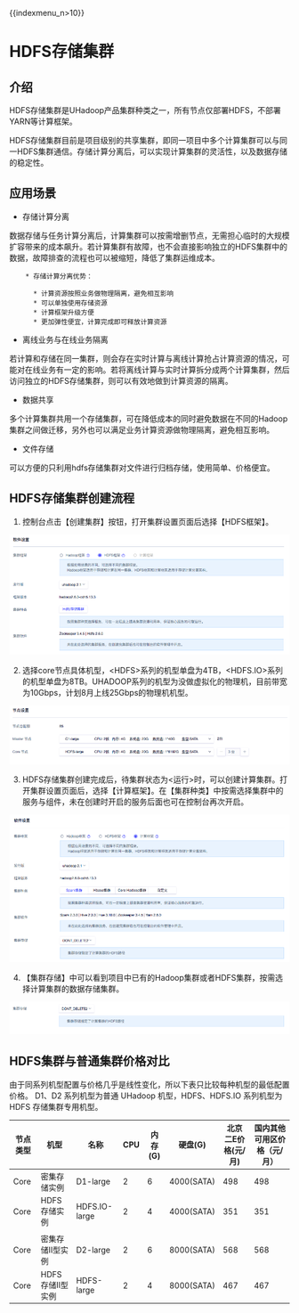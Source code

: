 {{indexmenu_n>10}}

# HDFS存储集群

## 介绍

HDFS存储集群是UHadoop产品集群种类之一，所有节点仅部署HDFS，不部署YARN等计算框架。

HDFS存储集群目前是项目级别的共享集群，即同一项目中多个计算集群可以与同一HDFS集群通信。存储计算分离后，可以实现计算集群的灵活性，以及数据存储的稳定性。

## 应用场景

  - 存储计算分离

数据存储与任务计算分离后，计算集群可以按需增删节点，无需担心临时的大规模扩容带来的成本飙升。若计算集群有故障，也不会直接影响独立的HDFS集群中的数据，故障排查的流程也可以被缩短，降低了集群运维成本。

``` 
    * 存储计算分离优势：
```

``` 
      * 计算资源按照业务做物理隔离，避免相互影响
      * 可以单独使用存储资源
      * 计算框架升级方便
      * 更加弹性便宜，计算完成即可释放计算资源
```

  - 离线业务与在线业务隔离

若计算和存储在同一集群，则会存在实时计算与离线计算抢占计算资源的情况，可能对在线业务有一定的影响。若将离线计算与实时计算拆分成两个计算集群，然后访问独立的HDFS存储集群，则可以有效地做到计算资源的隔离。

  - 数据共享

多个计算集群共用一个存储集群，可在降低成本的同时避免数据在不同的Hadoop集群之间做迁移，另外也可以满足业务计算资源做物理隔离，避免相互影响。

  - 文件存储

可以方便的只利用hdfs存储集群对文件进行归档存储，使用简单、价格便宜。

## HDFS存储集群创建流程

 1. 控制台点击【创建集群】按钮，打开集群设置页面后选择【HDFS框架】。

![](/images/屏幕快照_2019-06-11_下午4.09.56.png)

 2. 选择core节点具体机型，\<HDFS\>系列的机型单盘为4TB，\<HDFS.IO\>系列的机型单盘为8TB。UHADOOP系列的机型为没做虚拟化的物理机，目前带宽为10Gbps，计划8月上线25Gbps的物理机机型。

![](/images/hdfs-节点机型.png)

 3. HDFS存储集群创建完成后，待集群状态为\<运行\>时，可以创建计算集群。打开集群设置页面后，选择【计算框架】。在【集群种类】中按需选择集群中的服务与组件，未在创建时开启的服务后面也可在控制台再次开启。

![](/images/hdfs-计算框架.png)

 4. 【集群存储】中可以看到项目中已有的Hadoop集群或者HDFS集群，按需选择计算集群的数据存储集群。

![](/images/hdfs-集群存储.png)

## HDFS集群与普通集群价格对比

由于同系列机型配置与价格几乎是线性变化，所以下表只比较每种机型的最低配置价格。 D1、D2 系列机型为普通 UHadoop
机型，HDFS、HDFS.IO 系列机型为 HDFS 存储集群专用机型。

| 节点类型 | 机型          | 名称            | CPU | 内存(G) | 硬盘(G)      | 北京二E价格(元/月) | 国内其他可用区价格（元/月） |
| ---- | ----------- | ------------- | --- | ----- | ---------- | ----------- | -------------- |
| Core | 密集存储实例      | D1-large      | 2   | 6     | 4000(SATA) | 498         | 498            |
| Core | HDFS存储实例    | HDFS.IO-large | 2   | 4     | 4000(SATA) | 351         | 351            |
|      |             |               |     |       |            |             |                |
| Core | 密集存储II型实例   | D2-large      | 2   | 6     | 8000(SATA) | 568         | 568            |
| Core | HDFS存储II型实例 | HDFS-large    | 2   | 4     | 8000(SATA) | 467         | 467            |
